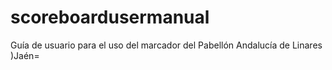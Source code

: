 # scoreboardusermanual
Guía de usuario para el uso del marcador del Pabellón Andalucía de Linares )Jaén=
